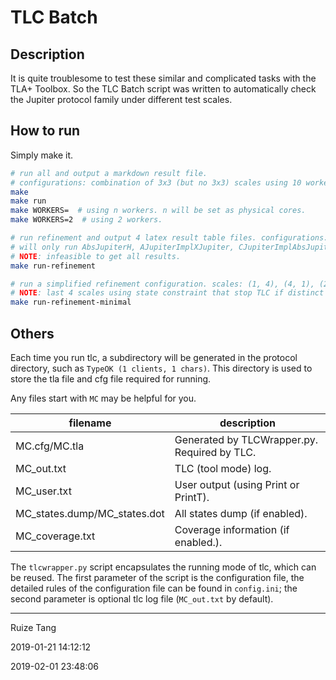 # TLC Batch

## Description
It is quite troublesome to test these similar and complicated tasks with the TLA+ Toolbox.
So the TLC Batch script was written to automatically check the Jupiter protocol family under different test scales.

## How to run
Simply make it.
```bash
# run all and output a markdown result file.
# configurations: combination of 3x3 (but no 3x3) scales using 10 workers with no state constraint.
make
make run
make WORKERS=  # using n workers. n will be set as physical cores.
make WORKERS=2  # using 2 workers.

# run refinement and output 4 latex result table files. configurations: 5x5 with state constraints.
# will only run AbsJupiterH, AJupiterImplXJupiter, CJupiterImplAbsJupiter and XJupiterImplCJupiter.
# NOTE: infeasible to get all results.
make run-refinement

# run a simplified refinement configuration. scales: (1, 4), (4, 1), (2, 4), (3, 3), (4, 2)
# NOTE: last 4 scales using state constraint that stop TLC if distinct states reached a certain value.
make run-refinement-minimal
```

## Others
Each time you run tlc, a subdirectory will be generated in the protocol directory,
such as `TypeOK (1 clients, 1 chars)`. This directory is used to store the tla file and cfg file required for running.

Any files start with `MC` may be helpful for you.

| filename                     | description                                  |
|------------------------------|----------------------------------------------|
| MC.cfg/MC.tla                | Generated by TLCWrapper.py. Required by TLC. |
| MC_out.txt                   | TLC (tool mode) log.                         |
| MC_user.txt                  | User output (using Print or PrintT).         |
| MC_states.dump/MC_states.dot | All states dump (if enabled).                |
| MC_coverage.txt              | Coverage information (if enabled.).          |

The `tlcwrapper.py` script encapsulates the running mode of tlc, which can be reused.
The first parameter of the script is the configuration file, the detailed rules of the configuration file can be found 
in `config.ini`; the second parameter is optional tlc log file (`MC_out.txt` by default).

---
Ruize Tang

2019-01-21 14:12:12

2019-02-01 23:48:06

